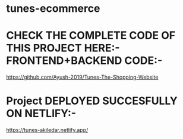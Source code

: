 # tunes-ecommerce

# CHECK THE COMPLETE CODE OF THIS PROJECT HERE:- FRONTEND+BACKEND CODE:- 
https://github.com/Ayush-2019/Tunes-The-Shopping-Website

# Project DEPLOYED SUCCESFULLY ON NETLIFY:- 
https://tunes-akiledar.netlify.app/
